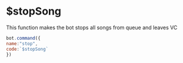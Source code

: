 # $stopSong

This function makes the bot stops all songs from queue and leaves VC

```javascript
bot.command({
name:"stop",
code:`$stopSong`
})
```

